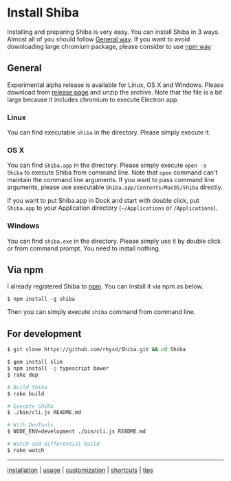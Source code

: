 Install Shiba
=============

Installing and preparing Shiba is very easy.
You can install Shiba in 3 ways.
Almost all of you should follow [General way](#general).  If you want to avoid downloading large chromium package, please consider to use [npm way](#npm)

## <a name="general"> General

Experimental alpha release is available for Linux, OS X and Windows.
Please download from [release page](https://github.com/rhysd/Shiba/releases) and unzip the archive.
Note that the file is a bit large because it includes chromium to execute Electron app.

### Linux

You can find executable `shiba` in the directory.  Please simply execute it.

### OS X

You can find `Shiba.app` in the directory.
Please simply execute `open -a Shiba` to execute Shiba from command line.  Note that `open` command can't maintain the command line arguments.  If you want to pass command line arguments, please use executable `Shiba.app/Contents/MacOS/Shiba` directly.

If you want to put Shiba.app in Dock and start with double click, put `Shiba.app` to your Application directory (`~/Applications` or `/Applications`).

### Windows

You can find `shiba.exe` in the directory.  Please simply use it by double click or from command prompt.  You need to install nothing.



## <a name="npm"> Via npm

I already registered Shiba to [npm](https://www.npmjs.com/).  You can install it via npm as below.

```
$ npm install -g shiba
```

Then you can simply execute `shiba` command from command line.



## For development

```sh
$ git clone https://github.com/rhysd/Shiba.git && cd Shiba

$ gem install slim
$ npm install -g typescript bower
$ rake dep

# Build Shiba
$ rake build

# Execute Shiba
$ ./bin/cli.js README.md

# With DevTools
$ NODE_ENV=development ./bin/cli.js README.md

# Watch and differential build
$ rake watch
```


-----------------
[installation](installation.md) | [usage](usage.md) | [customization](customization.md) | [shortcuts](shortcuts.md) | [tips](tips.md)

